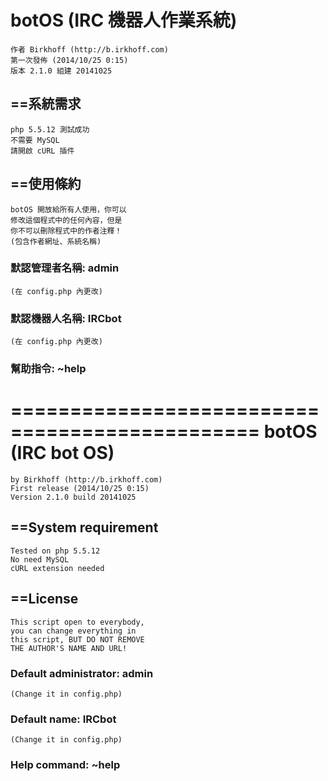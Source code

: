 botOS (IRC 機器人作業系統)
=====
    作者 Birkhoff (http://b.irkhoff.com)
    第一次發佈 (2014/10/25 0:15)
    版本 2.1.0 組建 20141025  

==系統需求
------
    php 5.5.12 測試成功
    不需要 MySQL
    請開啟 cURL 插件  

==使用條約
------
    botOS 開放給所有人使用，你可以
    修改這個程式中的任何內容，但是
    你不可以刪除程式中的作者注釋！
    (包含作者網址、系統名稱)  

### 默認管理者名稱: admin
    (在 config.php 內更改)  

### 默認機器人名稱: IRCbot
    (在 config.php 內更改)  

### 幫助指令: ~help
===============================================
botOS (IRC bot OS)
=====
    by Birkhoff (http://b.irkhoff.com)
    First release (2014/10/25 0:15)
    Version 2.1.0 build 20141025  

==System requirement
------
    Tested on php 5.5.12
    No need MySQL
    cURL extension needed  

==License
------
    This script open to everybody,
    you can change everything in 
    this script, BUT DO NOT REMOVE 
    THE AUTHOR'S NAME AND URL!  

### Default administrator: admin
    (Change it in config.php)  

### Default name: IRCbot
    (Change it in config.php)  

### Help command: ~help